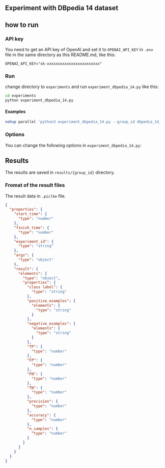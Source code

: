 ## Experiment with DBpedia 14 dataset

## how to run
### API key
You need to get an API key of OpenAI and set it to `OPENAI_API_KEY` in `.env` file in the same directory as this README.md, like this:
```
OPENAI_API_KEY="sk-xxxxxxxxxxxxxxxxxxxxxxxx"
```

### Run
change directory to `experiments` and run `experiment_dbpedia_14.py` like this:
```bash
cd experiments
python experiment_dbpedia_14.py
```

#### Examples
```bash
nohup parallel 'python3 experiment_dbpedia_14.py --group_id dbpedia_14_1 --n_sample_from 5 --n_sample_to 25 --n_trials 10 --verification {} --strategy {}' ::: normal super ::: check_by_themselves check_by_dataset &
```

### Options
You can change the following options in `experiment_dbpedia_14.py`:

## Results
The results are saved in `results/{group_id}` directory.

### Fromat of the result files
The result data in `.piclke` file.
```json
{
  "properties": {
    "start_time": {
      "type": "number"
    },
    "finish_time": {
      "type": "number"
    },
    "experiment_id": {
      "type": "string"
    },
    "args": {
      "type": "object"
    },
    "result": {
      "elements": {
        "type": "object",
        "properties": {
          "class label": {
            "type": "string"
          },
          "positive_examples": {
            "elements": {
              "type": "string"
            }
          },
          "negative_examples": {
            "elements": {
              "type": "string"
            }
          },
          "TP": {
            "type": "number"
          },
          "FP": {
            "type": "number"
          },
          "FN": {
            "type": "number"
          },
          "TN": {
            "type": "number"
          },
          "precision": {
            "type": "number"
          },
          "accuracy": {
            "type": "number"
          },
          "n_samples": {
            "type": "number"
          }
        }
      }
    }
  }
}
```
